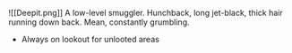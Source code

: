 ![[Deepit.png]]
A low-level smuggler. Hunchback, long jet-black, thick hair running down back. Mean, constantly grumbling.

- Always on lookout for unlooted areas